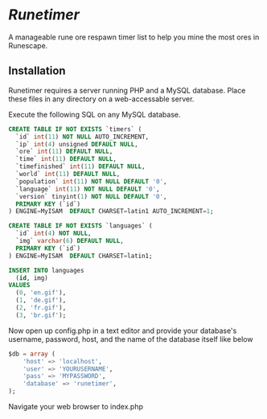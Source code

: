 # _Runetimer_

A manageable rune ore respawn timer list to help you mine the most ores in Runescape.

## Installation

Runetimer requires a server running PHP and a MySQL database. Place these files in any directory on a web-accessable server.

Execute the following SQL on any MySQL database.

```sql
CREATE TABLE IF NOT EXISTS `timers` (
  `id` int(11) NOT NULL AUTO_INCREMENT,
  `ip` int(4) unsigned DEFAULT NULL,
  `ore` int(11) DEFAULT NULL,
  `time` int(11) DEFAULT NULL,
  `timefinished` int(11) DEFAULT NULL,
  `world` int(11) DEFAULT NULL,
  `population` int(11) NOT NULL DEFAULT '0',
  `language` int(11) NOT NULL DEFAULT '0',
  `version` tinyint(1) NOT NULL DEFAULT '0',
  PRIMARY KEY (`id`)
) ENGINE=MyISAM  DEFAULT CHARSET=latin1 AUTO_INCREMENT=1;

CREATE TABLE IF NOT EXISTS `languages` (
  `id` int(4) NOT NULL,
  `img` varchar(6) DEFAULT NULL,
  PRIMARY KEY (`id`)
) ENGINE=MyISAM  DEFAULT CHARSET=latin1;

INSERT INTO languages
  (id, img)
VALUES
  (0, 'en.gif'),
  (1, 'de.gif'),
  (2, 'fr.gif'),
  (3, 'br.gif');
```

Now open up config.php in a text editor and provide your database's username, password, host, and the name of the database itself like below

```sql
$db = array (
    'host' => 'localhost',
    'user' => 'YOURUSERNAME',
    'pass' => 'MYPASSWORD',
    'database' => 'runetimer',
);
```

Navigate your web browser to index.php
